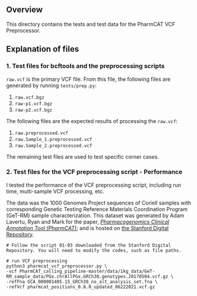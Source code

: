 ## Overview

This directory contains the tests and test data for the PharmCAT VCF Preprocessor.

## Explanation of files

### 1. Test files for bcftools and the preprocessing scripts

`raw.vcf` is the primary VCF file.  From this file, the following files are generated by running `tests/prep.py`:

1. `raw.vcf.bgz`
2. `raw-p1.vcf.bgz`
3. `raw-p2.vcf.bgz`

The following files are the expected results of processing the `raw.vcf`:

1. `raw.preprocessed.vcf`
2. `raw.Sample_1.preprocessed.vcf`
3. `raw.Sample_2.preprocessed.vcf`

The remaining test files are used to test specific corner cases. 


### 2. Test files for the VCF preprocessing script - Performance

I tested the performance of the VCF preprocessing script, including run time, multi-sample VCF processing, etc.

The data was the 1000 Genomes Project sequences of Coriell samples with corresponding Genetic Testing Reference Materials Coordination Program (GeT-RM) sample characterization. This dataset was generated by Adam Lavertu, Ryan and Mark for the paper, [_Pharmacogenomics Clinical Annotation Tool (PharmCAT)_](https://doi.org/10.1002/cpt.1568); and is hosted on [the Stanford Digital Repository](https://purl.stanford.edu/rd572fp2219).

```
# Follow the script 01-03 downloaded from the Stanford Digital Repository. You will need to modify the codes, such as file paths.

# run VCF preprocessing
python3 pharmcat_vcf_preprocessor.py \
-vcf PharmCAT_calling_pipeline-master/data/1kg_data/GeT-RM_sample_data/PGx.chrAllPGx.GRCh38.genotypes.20170504.vcf.gz \
-refFna GCA_000001405.15_GRCh38_no_alt_analysis_set.fna \
-refVcf pharmcat_positions_0.8.0_updated_06222021.vcf.gz
```



